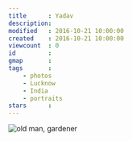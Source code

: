 ```yaml
---
title      : Yadav
description: 
modified   : 2016-10-21 10:00:00
created    : 2016-10-21 10:00:00
viewcount  : 0
id         : 
gmap       : 
tags       :
    - photos
    - Lucknow
    - India
    - portraits
stars      : 
---
```


![old man, gardener](IMG_7412.jpg "my mom's gardener")